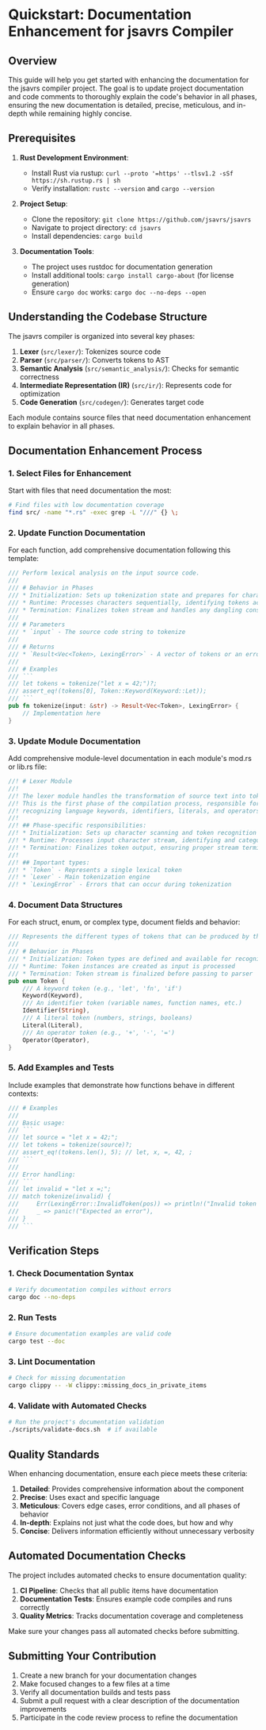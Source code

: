 # Quickstart: Documentation Enhancement for jsavrs Compiler

## Overview
This guide will help you get started with enhancing the documentation for the jsavrs compiler project. The goal is to update project documentation and code comments to thoroughly explain the code's behavior in all phases, ensuring the new documentation is detailed, precise, meticulous, and in-depth while remaining highly concise.

## Prerequisites

1. **Rust Development Environment**:
   - Install Rust via rustup: `curl --proto '=https' --tlsv1.2 -sSf https://sh.rustup.rs | sh`
   - Verify installation: `rustc --version` and `cargo --version`

2. **Project Setup**:
   - Clone the repository: `git clone https://github.com/jsavrs/jsavrs`
   - Navigate to project directory: `cd jsavrs`
   - Install dependencies: `cargo build`

3. **Documentation Tools**:
   - The project uses rustdoc for documentation generation
   - Install additional tools: `cargo install cargo-about` (for license generation)
   - Ensure `cargo doc` works: `cargo doc --no-deps --open`

## Understanding the Codebase Structure

The jsavrs compiler is organized into several key phases:

1. **Lexer** (`src/lexer/`): Tokenizes source code
2. **Parser** (`src/parser/`): Converts tokens to AST
3. **Semantic Analysis** (`src/semantic_analysis/`): Checks for semantic correctness
4. **Intermediate Representation (IR)** (`src/ir/`): Represents code for optimization
5. **Code Generation** (`src/codegen/`): Generates target code

Each module contains source files that need documentation enhancement to explain behavior in all phases.

## Documentation Enhancement Process

### 1. Select Files for Enhancement

Start with files that need documentation the most:

```bash
# Find files with low documentation coverage
find src/ -name "*.rs" -exec grep -L "///" {} \;
```

### 2. Update Function Documentation

For each function, add comprehensive documentation following this template:

```rust
/// Perform lexical analysis on the input source code.
///
/// # Behavior in Phases
/// * Initialization: Sets up tokenization state and prepares for character processing
/// * Runtime: Processes characters sequentially, identifying tokens according to language rules
/// * Termination: Finalizes token stream and handles any dangling constructs
///
/// # Parameters
/// * `input` - The source code string to tokenize
///
/// # Returns
/// * `Result<Vec<Token>, LexingError>` - A vector of tokens or an error if invalid syntax is encountered
///
/// # Examples
/// ```
/// let tokens = tokenize("let x = 42;")?;
/// assert_eq!(tokens[0], Token::Keyword(Keyword::Let));
/// ```
pub fn tokenize(input: &str) -> Result<Vec<Token>, LexingError> {
    // Implementation here
}
```

### 3. Update Module Documentation

Add comprehensive module-level documentation in each module's mod.rs or lib.rs file:

```rust
//! # Lexer Module
//!
//! The lexer module handles the transformation of source text into tokens.
//! This is the first phase of the compilation process, responsible for
//! recognizing language keywords, identifiers, literals, and operators.
//!
//! ## Phase-specific responsibilities:
//! * Initialization: Sets up character scanning and token recognition patterns
//! * Runtime: Processes input character stream, identifying and categorizing tokens
//! * Termination: Finalizes token output, ensuring proper stream termination
//!
//! ## Important types:
//! * `Token` - Represents a single lexical token
//! * `Lexer` - Main tokenization engine
//! * `LexingError` - Errors that can occur during tokenization
```

### 4. Document Data Structures

For each struct, enum, or complex type, document fields and behavior:

```rust
/// Represents the different types of tokens that can be produced by the lexer.
/// 
/// # Behavior in Phases
/// * Initialization: Token types are defined and available for recognition
/// * Runtime: Token instances are created as input is processed
/// * Termination: Token stream is finalized before passing to parser
pub enum Token {
    /// A keyword token (e.g., 'let', 'fn', 'if')
    Keyword(Keyword),
    /// An identifier token (variable names, function names, etc.)
    Identifier(String),
    /// A literal token (numbers, strings, booleans)
    Literal(Literal),
    /// An operator token (e.g., '+', '-', '=')
    Operator(Operator),
}
```

### 5. Add Examples and Tests

Include examples that demonstrate how functions behave in different contexts:

```rust
/// # Examples
/// 
/// Basic usage:
/// ```
/// let source = "let x = 42;";
/// let tokens = tokenize(source)?;
/// assert_eq!(tokens.len(), 5); // let, x, =, 42, ;
/// ```
/// 
/// Error handling:
/// ```
/// let invalid = "let x =;";
/// match tokenize(invalid) {
///     Err(LexingError::InvalidToken(pos)) => println!("Invalid token at position: {}", pos),
///     _ => panic!("Expected an error"),
/// }
/// ```
```

## Verification Steps

### 1. Check Documentation Syntax
```bash
# Verify documentation compiles without errors
cargo doc --no-deps
```

### 2. Run Tests
```bash
# Ensure documentation examples are valid code
cargo test --doc
```

### 3. Lint Documentation
```bash
# Check for missing documentation
cargo clippy -- -W clippy::missing_docs_in_private_items
```

### 4. Validate with Automated Checks
```bash
# Run the project's documentation validation
./scripts/validate-docs.sh  # if available
```

## Quality Standards

When enhancing documentation, ensure each piece meets these criteria:

1. **Detailed**: Provides comprehensive information about the component
2. **Precise**: Uses exact and specific language
3. **Meticulous**: Covers edge cases, error conditions, and all phases of behavior
4. **In-depth**: Explains not just what the code does, but how and why
5. **Concise**: Delivers information efficiently without unnecessary verbosity

## Automated Documentation Checks

The project includes automated checks to ensure documentation quality:

1. **CI Pipeline**: Checks that all public items have documentation
2. **Documentation Tests**: Ensures example code compiles and runs correctly
3. **Quality Metrics**: Tracks documentation coverage and completeness

Make sure your changes pass all automated checks before submitting.

## Submitting Your Contribution

1. Create a new branch for your documentation changes
2. Make focused changes to a few files at a time
3. Verify all documentation builds and tests pass
4. Submit a pull request with a clear description of the documentation improvements
5. Participate in the code review process to refine the documentation